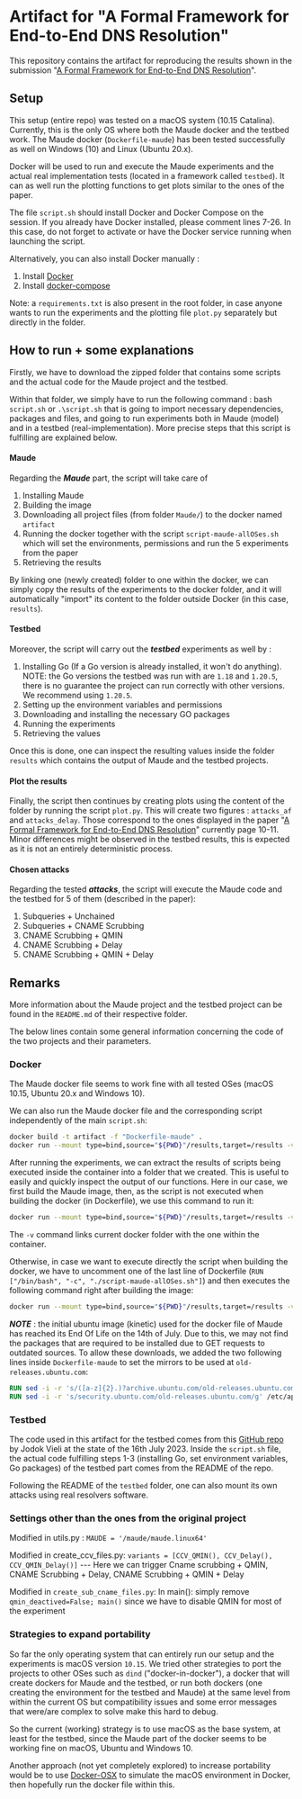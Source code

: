 # Artifact for "A Formal Framework for End-to-End DNS Resolution"

This repository contains the artifact for reproducing the results shown in the submission "[A Formal Framework for End-to-End DNS Resolution](https://github.com/siliunobi/DNS-Maude/blob/main/sigcomm23-paper683-submission.pdf)".

## Setup

This setup (entire repo) was tested on a macOS system (10.15 Catalina). Currently, this is the only OS where both the Maude docker and the testbed work.
The Maude docker (`Dockerfile-maude`) has been tested successfully as well on Windows (10) and Linux (Ubuntu 20.x).

Docker will be used to run and execute the Maude experiments and the actual real implementation tests (located in a framework called `testbed`). It can as well run the plotting functions to get plots similar to the ones of the paper.

The file `script.sh` should install Docker and Docker Compose on the session. If you already have Docker installed, please comment lines 7-26.
In this case, do not forget to activate or have the Docker service running when launching the script.

Alternatively, you can also install Docker manually :
1. Install [Docker](https://docs.docker.com/get-docker/)
2. Install [docker-compose](https://docs.docker.com/compose/install/linux/)

Note: a `requirements.txt` is also present in the root folder, in case anyone wants to run the experiments and the plotting file `plot.py` separately but directly in the folder.
	
## How to run + some explanations
Firstly, we have to download the zipped folder that contains some scripts and the actual code for the Maude project and the testbed.

Within that folder, we simply have to run the following command : bash `script.sh` or `.\script.sh` that is going to import necessary dependencies, packages and files, and going to run experiments both in Maude (model) and in a testbed (real-implementation).
More precise steps that this script is fulfilling are explained below.

#### Maude

Regarding the ***Maude*** part, the script will take care of 
1. Installing Maude
2. Building the image
3. Downloading all project files (from folder `Maude/`) to the docker named `artifact`
4. Running the docker together with the script `script-maude-allOSes.sh` which will set the environments, permissions and run the 5 experiments from the paper
5. Retrieving the results
	
By linking one (newly created) folder to one within the docker, we can simply copy the results of the experiments to the docker folder, and it will automatically "import" its content to the folder outside Docker (in this case, `results`).
	
#### Testbed
Moreover, the script will carry out the ***testbed*** experiments as well by :
1. Installing Go (If a Go version is already installed, it won't do anything). NOTE: the Go versions the testbed was run with are `1.18` and `1.20.5`, there is no guarantee the project can run correctly with other versions. We recommend using `1.20.5`.
2. Setting up the environment variables and permissions
3. Downloading and installing the necessary GO packages 
4. Running the experiments
5. Retrieving the values
	
Once this is done, one can inspect the resulting values inside the folder `results` which contains the output of Maude and the testbed projects.

#### Plot the results
Finally, the script then continues by creating plots using the content of the folder by running the script `plot.py`.
This will create two figures : `attacks_af` and `attacks_delay`.
Those correspond to the ones displayed in the paper "[A Formal Framework for End-to-End DNS Resolution](https://github.com/siliunobi/DNS-Maude/blob/main/sigcomm23-paper683-submission.pdf)" currently page 10-11.
Minor differences might be observed in the testbed results, this is expected as it is not an entirely deterministic process.

#### Chosen attacks
Regarding the tested ***attacks***, the script will execute the Maude code and the testbed for 5 of them (described in the paper): 
1. Subqueries + Unchained
2. Subqueries + CNAME Scrubbing
3. CNAME Scrubbing + QMIN
4. CNAME Scrubbing + Delay
5. CNAME Scrubbing + QMIN + Delay



## Remarks
More information about the Maude project and the testbed project can be found in the `README.md` of their respective folder.

The below lines contain some general information concerning the code of the two projects and their parameters.

### Docker
The Maude docker file seems to work fine with all tested OSes (macOS 10.15, Ubuntu 20.x and Windows 10).

We can also run the Maude docker file and the corresponding script independently of the main `script.sh`:
```bash
docker build -t artifact -f "Dockerfile-maude" .
docker run --mount type=bind,source="${PWD}"/results,target=/results -v //var/run/docker.sock://var/run/docker.sock -it artifact /bin/bash -c "./script-maude-allOSes.sh"
```

After running the experiments, we can extract the results of scripts being executed inside the container into a folder that we created. This is useful to easily and quickly inspect the output of our functions.
Here in our case, we first build the Maude image, then, as the script is not executed when building the docker (in Dockerfile), we use this command to run it:
```bash
docker run --mount type=bind,source="${PWD}"/results,target=/results -v /var/run/docker.sock:/var/run/docker.sock -it artifact /bin/bash -c "./maude-allOSes.sh"
```

The `-v` command links current docker folder with the one within the container.

Otherwise, in case we want to execute directly the script when building the docker, we have to uncomment one of the last line of Dockerfile (`RUN ["/bin/bash", "-c", "./script-maude-allOSes.sh"]`) and
	then executes the following command right after building the image:
```bash
docker run --mount type=bind,source="${PWD}"/results,target=/results -v /var/run/docker.sock:/var/run/docker.sock -it artifact /bin/bash
```

***NOTE*** : the initial ubuntu image (kinetic) used for the docker file of Maude has reached its End Of Life on the 14th of July. Due to this,
we may not find the packages that are required to be installed due to GET requests to outdated sources. To allow these downloads,
we added the two following lines inside `Dockerfile-maude` to set the mirrors to be used at `old-releases.ubuntu.com`:
```dockerfile
RUN sed -i -r 's/([a-z]{2}.)?archive.ubuntu.com/old-releases.ubuntu.com/g' /etc/apt/sources.list
RUN sed -i -r 's/security.ubuntu.com/old-releases.ubuntu.com/g' /etc/apt/sources.list
```

### Testbed
The code used in this artifact for the testbed comes from this [GitHub repo](https://github.com/jaymoneyjay/dns-testbed) by Jodok Vieli at the state of the 16th July 2023.
Inside the `script.sh` file, the actual code fulfilling steps 1-3 (installing Go, set environment variables, Go packages) of the testbed part comes from the README of the repo.

Following the README of the `testbed` folder, one can also mount its own attacks using real resolvers software.


### Settings other than the ones from the original project
Modified in utils.py : 
	`MAUDE = '/maude/maude.linux64'`

Modified in create_ccv_files.py:
	`variants = [CCV_QMIN(), CCV_Delay(), CCV_QMIN_Delay()]`
	--- Here we can trigger Cname scrubbing + QMIN, CNAME Scrubbing + Delay, CNAME Scrubbing + QMIN + Delay

Modified in `create_sub_cname_files.py`:
	In main(): simply remove `qmin_deactived=False; main()`  since we have to disable QMIN for most of the experiment

### Strategies to expand portability

So far the only operating system that can entirely run our setup and the experiments is macOS version `10.15`.
We tried other strategies to port the projects to other OSes such as `dind` ("docker-in-docker"), a docker that will create dockers for Maude and the testbed, or
run both dockers (one creating the environment for the testbed and Maude) at the same level from within the current OS but compatibility issues and some error messages that were/are complex to solve make this hard to debug.

So the current (working) strategy is to use macOS as the base system, at least for the testbed, since the Maude part of the docker seems to be working fine on macOS, Ubuntu and Windows 10.

Another approach (not yet completely explored) to increase portability would be to use [Docker-OSX](https://github.com/sickcodes/Docker-OSX) to simulate the macOS environment in Docker, then hopefully run the docker file within this.